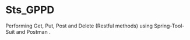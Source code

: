 # Sts_GPPD
Performing Get, Put, Post and Delete (Restful methods) using Spring-Tool-Suit and Postman .  

